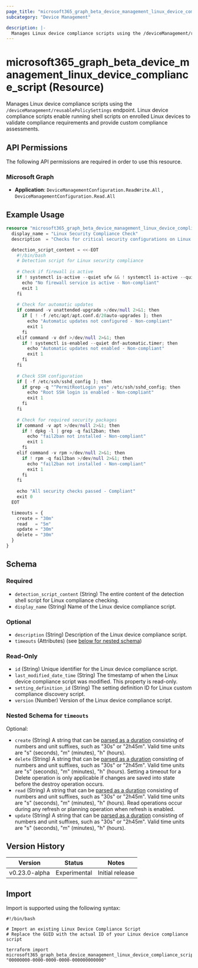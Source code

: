 ```yaml
---
page_title: "microsoft365_graph_beta_device_management_linux_device_compliance_script Resource - terraform-provider-microsoft365"
subcategory: "Device Management"

description: |-
  Manages Linux device compliance scripts using the /deviceManagement/reusablePolicySettings endpoint. Linux device compliance scripts enable running shell scripts on enrolled Linux devices to validate compliance requirements and provide custom compliance assessments.
---
```


# microsoft365_graph_beta_device_management_linux_device_compliance_script (Resource)

Manages Linux device compliance scripts using the `/deviceManagement/reusablePolicySettings` endpoint. Linux device compliance scripts enable running shell scripts on enrolled Linux devices to validate compliance requirements and provide custom compliance assessments.


## API Permissions

The following API permissions are required in order to use this resource.

### Microsoft Graph

- **Application**: `DeviceManagementConfiguration.ReadWrite.All` , `DeviceManagementConfiguration.Read.All`

## Example Usage

```terraform
resource "microsoft365_graph_beta_device_management_linux_device_compliance_script" "example" {
  display_name = "Linux Security Compliance Check"
  description  = "Checks for critical security configurations on Linux devices"

  detection_script_content = <<-EOT
    #!/bin/bash
    # Detection script for Linux security compliance
    
    # Check if firewall is active
    if ! systemctl is-active --quiet ufw && ! systemctl is-active --quiet firewalld; then
      echo "No firewall service is active - Non-compliant"
      exit 1
    fi
    
    # Check for automatic updates
    if command -v unattended-upgrade >/dev/null 2>&1; then
      if [ ! -f /etc/apt/apt.conf.d/20auto-upgrades ]; then
        echo "Automatic updates not configured - Non-compliant"
        exit 1
      fi
    elif command -v dnf >/dev/null 2>&1; then
      if ! systemctl is-enabled --quiet dnf-automatic.timer; then
        echo "Automatic updates not enabled - Non-compliant"
        exit 1
      fi
    fi
    
    # Check SSH configuration
    if [ -f /etc/ssh/sshd_config ]; then
      if grep -q "^PermitRootLogin yes" /etc/ssh/sshd_config; then
        echo "Root SSH login is enabled - Non-compliant"
        exit 1
      fi
    fi
    
    # Check for required security packages
    if command -v apt >/dev/null 2>&1; then
      if ! dpkg -l | grep -q fail2ban; then
        echo "fail2ban not installed - Non-compliant"
        exit 1
      fi
    elif command -v rpm >/dev/null 2>&1; then
      if ! rpm -q fail2ban >/dev/null 2>&1; then
        echo "fail2ban not installed - Non-compliant"
        exit 1
      fi
    fi
    
    echo "All security checks passed - Compliant"
    exit 0
  EOT

  timeouts = {
    create = "30m"
    read   = "5m"
    update = "30m"
    delete = "30m"
  }
}
```

<!-- schema generated by tfplugindocs -->
## Schema

### Required

- `detection_script_content` (String) The entire content of the detection shell script for Linux compliance checking.
- `display_name` (String) Name of the Linux device compliance script.

### Optional

- `description` (String) Description of the Linux device compliance script.
- `timeouts` (Attributes) (see [below for nested schema](#nestedatt--timeouts))

### Read-Only

- `id` (String) Unique identifier for the Linux device compliance script.
- `last_modified_date_time` (String) The timestamp of when the Linux device compliance script was modified. This property is read-only.
- `setting_definition_id` (String) The setting definition ID for Linux custom compliance discovery script.
- `version` (Number) Version of the Linux device compliance script.

<a id="nestedatt--timeouts"></a>
### Nested Schema for `timeouts`

Optional:

- `create` (String) A string that can be [parsed as a duration](https://pkg.go.dev/time#ParseDuration) consisting of numbers and unit suffixes, such as "30s" or "2h45m". Valid time units are "s" (seconds), "m" (minutes), "h" (hours).
- `delete` (String) A string that can be [parsed as a duration](https://pkg.go.dev/time#ParseDuration) consisting of numbers and unit suffixes, such as "30s" or "2h45m". Valid time units are "s" (seconds), "m" (minutes), "h" (hours). Setting a timeout for a Delete operation is only applicable if changes are saved into state before the destroy operation occurs.
- `read` (String) A string that can be [parsed as a duration](https://pkg.go.dev/time#ParseDuration) consisting of numbers and unit suffixes, such as "30s" or "2h45m". Valid time units are "s" (seconds), "m" (minutes), "h" (hours). Read operations occur during any refresh or planning operation when refresh is enabled.
- `update` (String) A string that can be [parsed as a duration](https://pkg.go.dev/time#ParseDuration) consisting of numbers and unit suffixes, such as "30s" or "2h45m". Valid time units are "s" (seconds), "m" (minutes), "h" (hours).

## Version History

| Version | Status | Notes |
|---------|--------|-------|
| v0.23.0-alpha | Experimental | Initial release |

## Import

Import is supported using the following syntax:

```shell
#!/bin/bash

# Import an existing Linux Device Compliance Script
# Replace the GUID with the actual ID of your Linux device compliance script

terraform import microsoft365_graph_beta_device_management_linux_device_compliance_script.example "00000000-0000-0000-0000-000000000000"
```